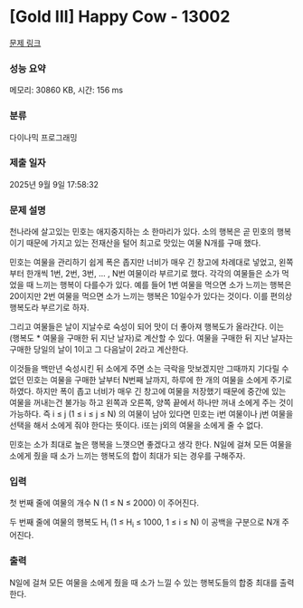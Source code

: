 # [Gold III] Happy Cow - 13002 

[문제 링크](https://www.acmicpc.net/problem/13002) 

### 성능 요약

메모리: 30860 KB, 시간: 156 ms

### 분류

다이나믹 프로그래밍

### 제출 일자

2025년 9월 9일 17:58:32

### 문제 설명

<p>천나라에 살고있는 민호는 애지중지하는 소 한마리가 있다. 소의 행복은 곧 민호의 행복이기 때문에 가지고 있는 전재산을 털어 최고로 맛있는 여물 N개를 구매 했다.</p>

<p>민호는 여물을 관리하기 쉽게 폭은 좁지만 너비가 매우 긴 창고에 차례대로 넣었고, 왼쪽부터 한개씩 1번, 2번, 3번, ... , N번 여물이라 부르기로 했다. 각각의 여물들은 소가 먹었을 때 느끼는 행복이 다를수가 있다. 예를 들어 1번 여물을 먹으면 소가 느끼는 행복은 20이지만 2번 여물을 먹으면 소가 느끼는 행복은 10일수가 있다는 것이다. 이를 편의상 행복도라 부르기로 하자.</p>

<p>그리고 여물들은 날이 지날수로 숙성이 되어 맛이 더 좋아져 행복도가 올라간다. 이는 (행복도 * 여물을 구매한 뒤 지난 날자)로 계산할 수 있다. 여물을 구매한 뒤 지난 날자는 구매한 당일의 날이 1이고 그 다음날이 2라고 계산한다.</p>

<p>이것들을 백만년 숙성시킨 뒤 소에게 주면 소는 극락을 맛보겠지만 그때까지 기다릴 수 없던 민호는 여물을 구매한 날부터 N번째 날까지, 하루에 한 개의 여물을 소에게 주기로 하였다. 하지만 폭이 좁고 너비가 매우 긴 창고에 여물을 저장했기 때문에 중간에 있는 여물을 꺼내는건 불가능 하고 왼쪽과 오른쪽, 양쪽 끝에서 하나만 꺼내 소에게 주는 것이 가능하다. 즉 i ≤ j (1 ≤ i ≤ j ≤ N) 의 여물이 남아 있다면 민호는 i번 여물이나 j번 여물을 선택을 해서 소에게 줘야 한다는 뜻이다. i또는 j외의 여물을 소에게 줄 수 없다.</p>

<p>민호는 소가 최대로 높은 행복을 느꼇으면 좋겠다고 생각 한다. N일에 걸쳐 모든 여물을 소에게 줬을 때 소가 느끼는 행복도의 합이 최대가 되는 경우를 구해주자.</p>

### 입력 

 <p>첫 번째 줄에 여물의 개수 N (1 ≤ N ≤ 2000) 이 주어진다.</p>

<p>두 번째 줄에 여물의 행복도 H<sub>i</sub> (1 ≤ H<sub>i</sub> ≤ 1000, 1 ≤ i ≤ N) 이 공백을 구분으로 N개 주어진다.</p>

### 출력 

 <p>N일에 걸쳐 모든 여물을 소에게 줬을 때 소가 느낄 수 있는 행복도들의 합중 최대를 출력한다.</p>

